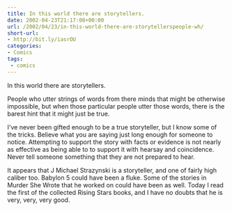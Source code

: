 ```yaml
---
title: In this world there are storytellers.
date: 2002-04-23T21:17:08+00:00
url: /2002/04/23/in-this-world-there-are-storytellerspeople-wh/
short-url:
- http://bit.ly/iasrOU
categories:
- Comics
tags:
 - comics
---
```

In this world there are storytellers.

People who utter strings of words from there minds that might be otherwise impossible, but when those particular people utter those words, there is the barest hint that it might just be true.

I've never been gifted enough to be a true storyteller, but I know some of the tricks. Believe what you are saying just long enough for someone to notice. Attempting to support the story with facts or evidence is not nearly as effective as being able to to support it with hearsay and coincidence. Never tell someone something that they are not prepared to hear.

It appears that J Michael Strazynski is a storyteller, and one of fairly high caliber too. Babylon 5 could have been a fluke. Some of the stories in Murder She Wrote that he worked on could have been as well. Today I read the first of the collected Rising Stars books, and I have no doubts that he is very, very, very good.